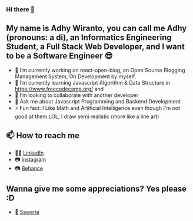 ### Hi there 👋

## My name is Adhy Wiranto, you can call me Adhy (pronouns: a di), an Informatics Engineering Student, a Full Stack Web Developer, and I want to be a Software Engineer 😎
- 🔭 I’m currently working on react-open-blog, an Open Source Blogging Management System, On Development by myself.
- 🌱 I’m currently learning Javascript Algorithm & Data Structure in https://www.freecodecamp.org/ and 
- 👯 I’m looking to collaborate with another developer
- 💬 Ask me about Javascript Programming and Backend Development
- ⚡ Fun fact: I Like Math and Artificial Intelligence even though I'm not good at them LOL, I draw semi realistic (more like a line art)

## 📫 How to reach me
- 👩‍💻 [LinkedIn](https://www.linkedin.com/in/adhy-wiranto-665882155/)
- 📷 [Instagram](https://www.instagram.com/wanindemilien/)
- 📷 [Behance](https://www.behance.net/skuukzkylxixsxa)

## Wanna give me some appreciations? Yes please :D
- 💸 [Saweria](https://saweria.co/adhywiranto44)
